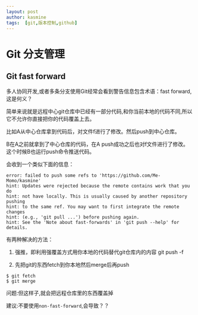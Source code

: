 ```yaml
---
layout: post
author: kasmine
tags:  [git,版本控制,github]
---
```


# Git 分支管理

## Git fast forward
多人协同开发,或者多条分支使用Git经常会看到警告信息包含术语：fast forward, 这是何义？

简单来说就是远程中心git仓库中已经有一部分代码,和你当前本地的代码不同,所以它不允许你直接把你的代码覆盖上去。

比如A从中心仓库拿到代码后，对文件f进行了修改。然后push到中心仓库。

B在A之前就拿到了中心仓库的代码，在A push成功之后也对f文件进行了修改。这个时候B也运行push命令推送代码。

会收到一个类似下面的信息：
```
error: failed to push some refs to 'https://github.com/Me-Momo/kasmine'
hint: Updates were rejected because the remote contains work that you do
hint: not have locally. This is usually caused by another repository pushing
hint: to the same ref. You may want to first integrate the remote changes
hint: (e.g., 'git pull ...') before pushing again.
hint: See the 'Note about fast-forwards' in 'git push --help' for details.
```
有两种解决的方法：

1. 强推，即利用强覆盖方式用你本地的代码替代git仓库内的内容
git push -f

2. 先把git的东西fetch到你本地然后merge后再push
```
$ git fetch
$ git merge
```
问题:但这样子,就会把远程仓库里的东西覆盖掉

建议:不要使用`non-fast-forward`,会导致？？
